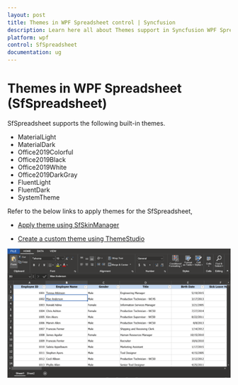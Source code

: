 ```yaml
---
layout: post
title: Themes in WPF Spreadsheet control | Syncfusion
description: Learn here all about Themes support in Syncfusion WPF Spreadsheet (SfSpreadsheet) control, its elements and more.
platform: wpf
control: SfSpreadsheet
documentation: ug
---
```


# Themes in WPF Spreadsheet (SfSpreadsheet)

SfSpreadsheet supports the following built-in themes.
*	MaterialLight
*	MaterialDark
*	Office2019Colorful
*	Office2019Black
*	Office2019White
*	Office2019DarkGray
*	FluentLight
*	FluentDark
*	SystemTheme

Refer to the below links to apply themes for the SfSpreadsheet,

  * [Apply theme using SfSkinManager](https://help.syncfusion.com/wpf/themes/skin-manager)
	
  * [Create a custom theme using ThemeStudio](https://help.syncfusion.com/wpf/themes/theme-studio#creating-custom-theme)
 
  ![WPF Spreadsheet with Office2019Black theme](Themes_images/WPF-Spreadsheet-Office2019Black.png)
